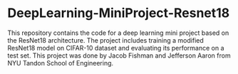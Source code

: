 # DeepLearning-MiniProject-Resnet18
This repository contains the code for a deep learning mini project based on the ResNet18 architecture. The project includes training a modified ResNet18 model on CIFAR-10 dataset and evaluating its performance on a test set. This project was done by Jacob Fishman and Jefferson Aaron from NYU Tandon School of Engineering. 

